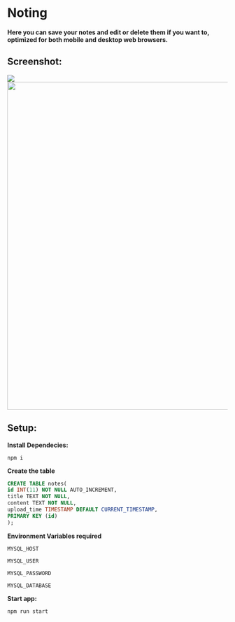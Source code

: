 Noting
========

**Here you can save your notes and edit or delete them if you want to, optimized for both mobile and desktop web browsers.**

## Screenshot:

<img src="https://user-images.githubusercontent.com/61896147/93657658-646d8880-fa02-11ea-9ad9-5a109a3bc8aa.png"/>


<img src="https://user-images.githubusercontent.com/61896147/93657604-0ccf1d00-fa02-11ea-80ff-6373e6859cce.png" height='750px'/>

## Setup:

**Install Dependecies:**
```
npm i
```


**Create the table**

```sql
CREATE TABLE notes(
id INT(11) NOT NULL AUTO_INCREMENT,
title TEXT NOT NULL,
content TEXT NOT NULL,
upload_time TIMESTAMP DEFAULT CURRENT_TIMESTAMP,
PRIMARY KEY (id)
);
```


**Environment Variables required**

`MYSQL_HOST`

`MYSQL_USER`

`MYSQL_PASSWORD`

`MYSQL_DATABASE`

**Start app:**
```
npm run start
```
